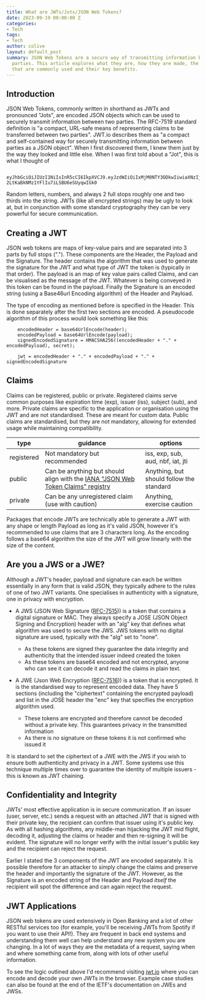 ```yaml
---
title: What are JWTs/Jots/JSON Web Tokens?
date: 2023-09-19 00:00:00 Z
categories:
- Tech
tags:
- Tech
author: colive
layout: default_post
summary: JSON Web Tokens are a secure way of transmitting information between two
  parties. This article explores what they are, how they are made, the kinds of JWTs
  that are commonly used and their key benefits.
---
```


## Introduction

JSON Web Tokens, commonly written in shorthand as JWTs and pronounced "Jots",  are encoded JSON objects which can be used to securely transmit information between two parties. The RFC-7519 standard definition is "a compact, URL-safe means of representing claims to be transferred between two parties". JWT.io describes them as "a compact and self-contained way for securely transmitting information between parties as a JSON object". When I first discovered them, I knew them just by the way they looked and little else. When I was first told about a "Jot", this is what I thought of

~~~
	eyJhbGciOiJIUzI1NiIsInR5cCI6IkpXVCJ9.eyJzdWIiOiIxMjM0NTY3ODkwIiwiaXNzIjoiQ2hhcmxpZSBPbGl2ZSIsImV4cCI6NDEyOTgzMzYwMCwibXNnIjoiSGVsbG8gd29ybGQhIn0.5oCzt5DZl-2LtKaBkNMz1YFlIu7iLSBU6eSUyqwIGk0
~~~

Random letters, numbers, and always 2 full stops roughly one and two thirds into the string. JWTs (like all encrypted strings) may be ugly to look at, but in conjunction with some standard cryptography they can be very powerful for secure communication.


## Creating a JWT

JSON web tokens are maps of key-value pairs and are separated into 3 parts by full stops ("."). These components are the Header, the Payload and the Signature. The header contains the algorithm that was used to generate the signature for the JWT and what type of JWT the token is (typically in that order). The payload is an map of key value pairs called Claims, and can be visualised as the message of the JWT. Whatever is being conveyed in this token can be found in the payload. Finally the Signature is an encoded string (using a Base46url Encoding algorithm) of the Header and Payload. 

The type of encoding as mentioned before is specified in the Header. This is done separately after the first two sections are encoded. A pseudocode algorithm of this process would look something like this:

~~~
	encodedHeader = base64UrlEncode(header);
	encodedPayload = base64UrlEncode(payload);
	signedEncodedSignature = HMACSHA256((encodedHeader + "." + encodedPayload), secret);

	jwt = encodedHeader + "." + encodedPayload + "." + signedEncodedSignature
~~~

## Claims

Claims can be registered, public or private. Registered claims serve common purposes like expiration time (exp), issuer (iss), subject (sub), and more. Private claims are specific to the application or organisation using the JWT and are not standardised. These are meant for custom data. Public claims are standardised, but they are not mandatory, allowing for extended usage while maintaining compatibility.


| type       | guidance                                                                        | options                                  |
| ---------- | ------------------------------------------------------------------------------- | ---------------------------------------- |
| registered | Not mandatory but recommended                                                   | iss, exp, sub, aud, nbf, iat, jti        |
| public     | Can be anything but should align with the [IANA "JSON Web Token Claims" registry](https://www.iana.org/assignments/jwt/jwt.xhtml) | Anything, but should follow the standard |
| private    | Can be any unregistered claim (use with caution)                                | Anything, exercise caution               | 


Packages that encode JWTs are technically able to generate a JWT with any shape or length Payload as long as it's valid JSON, however it's recommended to use claims that are 3 characters long. As the encoding follows a base64 algorithm the size of the JWT will grow linearly with the size of the content.


## Are you a JWS or a JWE?
Although a JWT's header, payload and signature can each be written essentially in any form that is valid JSON, they typically adhere to the rules of one of two JWT variants. One specialises in authenticity with a signature, one in privacy with encryption.

- A JWS (JSON Web Signature ([RFC-7515](https://datatracker.ietf.org/doc/html/rfc7515))) is a token that contains a digital signature or MAC. They always specify a JOSE (JSON Object Signing and Encryption) header with an "alg" key that defines what algorithm was used to secure the JWS. JWS tokens with no digital signature are used, typically with the "alg" set to "none". 
	- As these tokens are signed they guarantee the data integrity and authenticity that the intended issuer indeed created the token
	- As these tokens are base64 encoded and not encrypted, anyone who can see it can decode it and read the claims in plain text.

- A JWE (Json Web Encryption ([RFC-7516](https://datatracker.ietf.org/doc/html/rfc7516))) is a token that is encrypted. It is the standardised way to represent encoded data. They have 5 sections (including the "ciphertext" containing the encrypted payload) and list in the JOSE header the "enc" key that specifies the encryption algorithm used.
	- These tokens are encrypted and therefore cannot be decoded without a private key. This guarantees privacy in the transmitted information
	- As there is no signature on these tokens it is not confirmed who issued it

It is standard to set the ciphertext of a JWE with the JWS if you wish to ensure both authenticity and privacy in a JWT. Some systems use this technique multiple times over to guarantee the identity of multiple issuers - this is known as JWT chaining.


## Confidentiality and Integrity

JWTs' most effective application is in secure communication. If an issuer (user, server, etc.) sends a request with an attached JWT that is signed with their private key, the recipient can confirm that issuer using it's public key. As with all hashing algorithms, any middle-man hijacking the JWT mid flight, decoding it, adjusting the claims or header and then re-signing it will be evident. The signature will no longer verify with the initial issuer's public key and the recipient can reject the request. 

Earlier I stated the 3 components of the JWT are encoded separately. It is possible therefore for an attacker to simply change the claims and preserve the header and importantly the signature of the JWT. However, as the Signature is an encoded string of the Header and Payload *itself* the recipient will spot the difference and can again reject the request.


## JWT Applications

JSON web tokens are used extensively in Open Banking and a lot of other RESTful services too (for example, you'll be receiving JWTs from Spotify if you want to use their API!). They are frequent in back end systems and understanding them well can help understand any new system you are changing. In a lot of ways they are the metadata of a request, saying when and where something came from, along with lots of other useful information.

To see the logic outlined above I'd recommend visiting [jwt.io](https://jwt.io/) where you can encode and decode your own JWTs in the browser. Example case studies can also be found at the end of the IETF's documentation on JWEs and JWSs.
